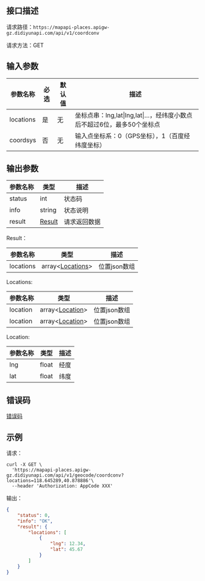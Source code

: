 
## 接口描述
请求路径：`https://mapapi-places.apigw-gz.didiyunapi.com/api/v1/coordconv`

请求方法：GET
## 输入参数
|参数名称 | 必选 | 默认值 | 描述|
|--------|-----|-----|-----|
|locations| 是 | 无 |坐标点串：lng,lat&#124;lng,lat&#124;…，经纬度小数点后不超过6位，最多50个坐标点 |
|coordsys | 否 | 无 | 输入点坐标系：0（GPS坐标），1（百度经纬度坐标）|

## 输出参数
|参数名称  | 类型 | 描述|
|--------|-----|-----|
|status | int  |状态码 |
|info|string|状态说明	|
|result | [Result](#Result)|请求返回数据 |

<span id="Result"></span>
Result：

|参数名称  | 类型 | 描述 |
|--------|-----|-----|
|locations | array<[Locations](#Locations)> | 位置json数组|

<span id="Locations"></span>
Locations:

|参数名称  | 类型 | 描述 |
|--------|-----|-----|
|location | array<[Location](#Location)> | 位置json数组|
|location | array<[Location](#Location)> | 位置json数组|

<span id="Location"></span>
Location:

|参数名称  | 类型 | 描述 |
|--------|-----|-----|
|lng   | float  |经度 |
|lat   | float  |纬度 |

## 错误码
[错误码](/static/apimarket-docs/services/地图开放平台/错误码.md#errorCode)

## 示例

请求：
``` shell
curl -X GET \
  'https://mapapi-places.apigw-gz.didiyunapi.com/api/v1/geocode/coordconv?locations=118.645289,40.878886'\
  --header 'Authorization: AppCode XXX'
```
输出：
``` json
{
    "status": 0,
    "info": "OK",
    "result": {
        "locations": [
            {
                "lng": 12.34,
                "lat": 45.67
            }
        ]
    }
}
```
